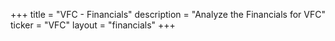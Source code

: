 +++
title = "VFC - Financials"
description = "Analyze the Financials for VFC"
ticker = "VFC"
layout = "financials"
+++


